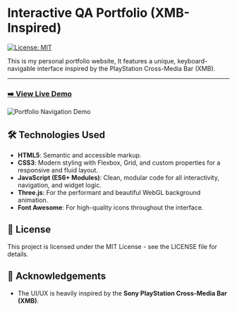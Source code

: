 # Interactive QA Portfolio (XMB-Inspired)

[![License: MIT](https://img.shields.io/badge/License-MIT-yellow.svg)](https://opensource.org/licenses/MIT)

This is my personal portfolio website, It features a unique, keyboard-navigable interface inspired by the PlayStation Cross-Media Bar (XMB).

---

### [➡️ View Live Demo](https://svinaymd.github.io/interactive-portfolio-xmb/)

![Portfolio Navigation Demo](images/previewGif.gif)

## 🛠️ Technologies Used

- **HTML5**: Semantic and accessible markup.
- **CSS3**: Modern styling with Flexbox, Grid, and custom properties for a responsive and fluid layout.
- **JavaScript (ES6+ Modules)**: Clean, modular code for all interactivity, navigation, and widget logic.
- **Three.js**: For the performant and beautiful WebGL background animation.
- **Font Awesome**: For high-quality icons throughout the interface.

## 📄 License

This project is licensed under the MIT License - see the LICENSE file for details.

## 🙏 Acknowledgements

- The UI/UX is heavily inspired by the **Sony PlayStation Cross-Media Bar (XMB)**.
